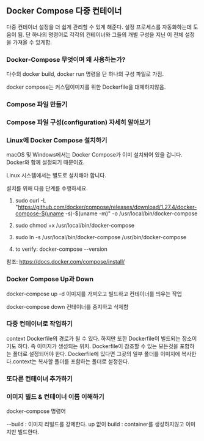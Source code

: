 ## Docker Compose 다중 컨테이너

다중 컨테이너 설정을 더 쉽게 관리할 수 있게 해준다.
설정 프로세스를 자동화하는데 도움이 됨.
단 하나의 명령어로 각각의 컨테이너와 그들의 개별 구성을 지닌 이 전체 설정을 가져올 수 있게함.

### Docker-Compose 무엇이며 왜 사용하는가?

다수의 docker build, docker run 명령을 단 하나의 구성 파일로 가짐.

docker compose는 커스텀이미지를 위한 Dockerfile을 대체하지않음.

### Compose 파일 만들기

### Compose 파일 구성(configuration) 자세히 알아보기

### Linux에 Docker Compose 설치하기

macOS 및 Windows에서는 Docker Compose가 이미 설치되어 있을 겁니다. Docker와 함께 설정되기 때문이죠.

Linux 시스템에서는 별도로 설치해야 합니다.

설치를 위해 다음 단계를 수행하세요.

1. sudo curl -L "https://github.com/docker/compose/releases/download/1.27.4/docker-compose-$(uname -s)-$(uname -m)" -o /usr/local/bin/docker-compose

2. sudo chmod +x /usr/local/bin/docker-compose

3. sudo ln -s /usr/local/bin/docker-compose /usr/bin/docker-compose

4. to verify: docker-compose --version

참조: https://docs.docker.com/compose/install/

### Docker Compose Up과 Down

docker-compose up -d
이미지를 가져오고 빌드하고 컨테이너를 띄우는 작업

docker-compose down
컨테이너를 중지하고 삭제함

### 다중 컨테이너로 작업하기

context
Dockerfile의 경로가 될 수 있다. 하지만 또한 Dockerfile이 빌드되는 장소이기도 하다.
즉 이미지가 생성되는 위치. Dockerfile이 참조할 수 있는 모든것을 포함하는 폴더로 설정되어야 한다.
Dockerfile에 있다면 그곳의 일부 폴더를 이미지에 복사한다.context는 복사할 폴더를 포함하는 폴더로 설정한다.

### 또다른 컨테이너 추가하기

### 이미지 빌드 & 컨테이너 이름 이해하기

docker-compose 명령어

--build : 이미지 리빌드를 강제한다.
up 없이 build : container를 생성하지않고 이미지만 빌드한다.
